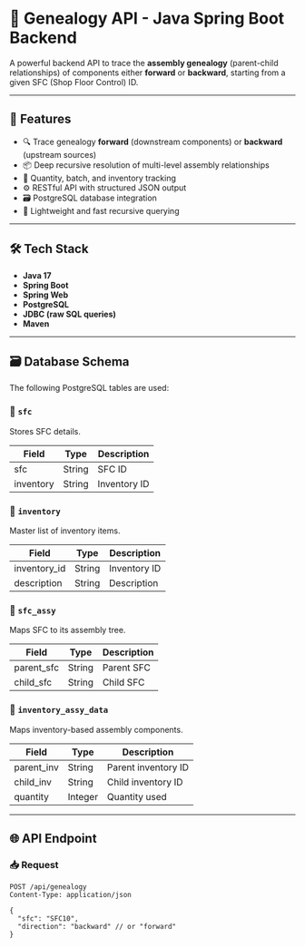 # 🌳 Genealogy API - Java Spring Boot Backend

A powerful backend API to trace the **assembly genealogy** (parent-child relationships) of components either **forward** or **backward**, starting from a given SFC (Shop Floor Control) ID.

---

## 🔧 Features

- 🔍 Trace genealogy **forward** (downstream components) or **backward** (upstream sources)
- 📦 Deep recursive resolution of multi-level assembly relationships
- 🧮 Quantity, batch, and inventory tracking
- ⚙️ RESTful API with structured JSON output
- 🗃️ PostgreSQL database integration
- 🚀 Lightweight and fast recursive querying

---

## 🛠️ Tech Stack

- **Java 17**
- **Spring Boot**
- **Spring Web**
- **PostgreSQL**
- **JDBC (raw SQL queries)**
- **Maven**


---

## 🗃️ Database Schema

The following PostgreSQL tables are used:

### 🔗 `sfc`
Stores SFC details.

| Field     | Type    | Description         |
|-----------|---------|---------------------|
| sfc       | String  | SFC ID              |
| inventory | String  | Inventory ID        |

### 🔩 `inventory`
Master list of inventory items.

| Field         | Type    | Description             |
|---------------|---------|-------------------------|
| inventory_id  | String  | Inventory ID            |
| description   | String  | Description             |

### 🧬 `sfc_assy`
Maps SFC to its assembly tree.

| Field        | Type    | Description         |
|--------------|---------|---------------------|
| parent_sfc   | String  | Parent SFC          |
| child_sfc    | String  | Child SFC           |

### 🧾 `inventory_assy_data`
Maps inventory-based assembly components.

| Field          | Type    | Description             |
|----------------|---------|-------------------------|
| parent_inv     | String  | Parent inventory ID     |
| child_inv      | String  | Child inventory ID      |
| quantity       | Integer | Quantity used           |

---

## 🌐 API Endpoint

### 📥 Request

```http
POST /api/genealogy
Content-Type: application/json

{
  "sfc": "SFC10",
  "direction": "backward" // or "forward"
}



